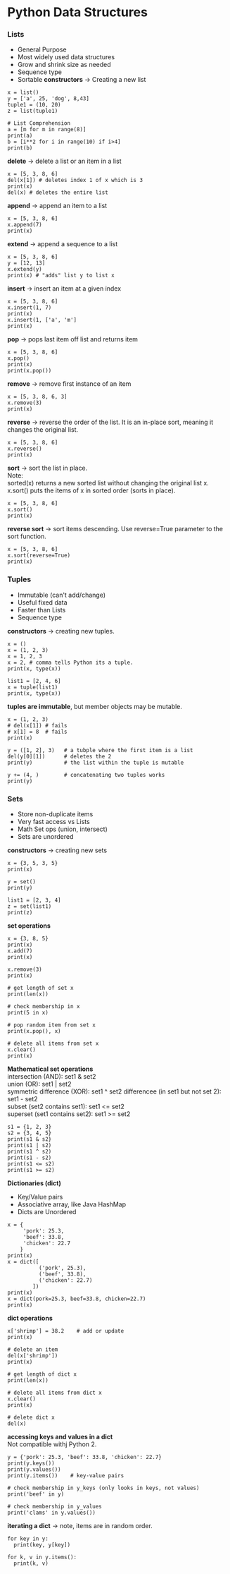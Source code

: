 # Python Data Structures
### Lists
- General Purpose
- Most widely used data structures
- Grow and shrink size as needed
- Sequence type
- Sortable
**constructors** -> Creating a new list
```
x = list()
y = ['a', 25, 'dog', 8,43]
tuple1 = (10, 20)
z = list(tuple1)

# List Comprehension
a = [m for m in range(8)]
print(a)
b = [i**2 for i in range(10) if i>4]
print(b)
```
**delete** -> delete a list or an item in a list
```
x = [5, 3, 8, 6]
del(x[1]) # deletes index 1 of x which is 3
print(x)
del(x) # deletes the entire list 
```

**append** -> append an item to a list
```
x = [5, 3, 8, 6]
x.append(7)
print(x)
```

**extend** -> append a sequence to a list
```
x = [5, 3, 8, 6]
y = [12, 13]
x.extend(y)
print(x) # "adds" list y to list x
```

**insert** -> insert an item at a given index
```
x = [5, 3, 8, 6]
x.insert(1, 7)
print(x)
x.insert(1, ['a', 'm']
print(x)
```

**pop** -> pops last item off list and returns item
```
x = [5, 3, 8, 6]
x.pop()
print(x)
print(x.pop())
```

**remove** -> remove first instance of an item
```
x = [5, 3, 8, 6, 3]
x.remove(3)
print(x)
```

**reverse** -> reverse the order of the list. It is an in-place sort, meaning it changes the original list.
```
x = [5, 3, 8, 6]
x.reverse()
print(x)
```

**sort** -> sort the list in place.  
Note:  
sorted(x) returns a new sorted list without changing the original list x.  
x.sort() puts the items of x in sorted order (sorts in place).
```
x = [5, 3, 8, 6]
x.sort()
print(x)
```

**reverse sort** -> sort items descending.
Use reverse=True parameter to the sort function.
```
x = [5, 3, 8, 6]
x.sort(reverse=True)
print(x)
```

### Tuples
- Immutable (can't add/change)
- Useful fixed data
- Faster than Lists
- Sequence type

**constructors** -> creating new tuples.
```
x = ()
x = (1, 2, 3)
x = 1, 2, 3
x = 2, # comma tells Python its a tuple.
print(x, type(x))

list1 = [2, 4, 6]
x = tuple(list1)
print(x, type(x))
```

**tuples are immutable**, but member objects may be mutable.
```
x = (1, 2, 3)
# del(x[1]) # fails
# x[1] = 8  # fails
print(x)

y = ([1, 2], 3)   # a tubple where the first item is a list
del(y[0][1])      # deletes the 2
print(y)          # the list within the tuple is mutable

y += (4, )        # concatenating two tuples works
print(y)
```

### Sets
- Store non-duplicate items
- Very fast access vs Lists
- Math Set ops (union, intersect)
- Sets are unordered

**constructors** -> creating new sets
```
x = {3, 5, 3, 5}
print(x)

y = set()
print(y)

list1 = [2, 3, 4]
z = set(list1)
print(z)
```
**set operations**
```
x = {3, 8, 5}
print(x)
x.add(7)
print(x)

x.remove(3)
print(x)

# get length of set x
print(len(x))

# check membership in x
print(5 in x)

# pop random item from set x
print(x.pop(), x)

# delete all items from set x
x.clear()
print(x)
```

**Mathematical set operations**  
intersection (AND): set1 & set2  
union (OR): set1 | set2  
symmetric difference (XOR): set1 ^ set2 differencee (in set1 but not set 2): set1 - set2  
subset (set2 contains set1): set1 <= set2  
superset (set1 contains set2): set1 >= set2
```
s1 = {1, 2, 3}
s2 = {3, 4, 5}
print(s1 & s2}
print(s1 | s2)
print(s1 ^ s2)
print(s1 - s2)
print(s1 <= s2)
print(s1 >= s2)
```
**Dictionaries (dict)**
- Key/Value pairs
- Associative array, like Java HashMap
- Dicts are Unordered
```
x = {
     'pork': 25.3,
     'beef': 33.8,
     'chicken': 22.7
    }
print(x)
x = dict([
          ('pork', 25.3),
          ('beef', 33.8),
          ('chicken': 22.7)
        ])
print(x)
x = dict(pork=25.3, beef=33.8, chicken=22.7)
print(x)
```

**dict operations**
```
x['shrimp'] = 38.2    # add or update
print(x)

# delete an item
del(x['shrimp'])
print(x)

# get length of dict x
print(len(x))

# delete all items from dict x
x.clear()
print(x)

# delete dict x
del(x)
```

**accessing keys and values in a dict**  
Not compatible withj Python 2.
```
y = {'pork': 25.3, 'beef': 33.8, 'chicken': 22.7}
print(y.keys())
print(y.values())
print(y.items())    # key-value pairs

# check membership in y_keys (only looks in keys, not values)
print('beef' in y)

# check membership in y_values
print('clams' in y.values())
```

**iterating a dict** -> note, items are in random order.
```
for key in y:
  print(key, y[key])

for k, v in y.items():
  print(k, v)
```
